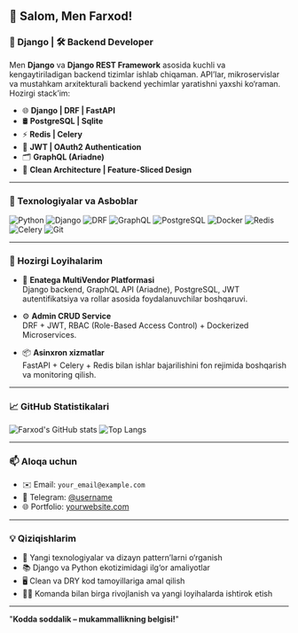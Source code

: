 ## 👋 Salom, Men Farxod! 

### 🐍 Django | 🛠️ Backend Developer

Men **Django** va **Django REST Framework** asosida kuchli va kengaytiriladigan backend tizimlar ishlab chiqaman. API’lar, mikroservislar va mustahkam arxitekturali backend yechimlar yaratishni yaxshi ko‘raman. Hozirgi stack’im:
  
- 🌐 **Django | DRF | FastAPI**
- 🛢️ **PostgreSQL | Sqlite**
- ⚡ **Redis | Celery**
- 🔑 **JWT | OAuth2 Authentication**
- 🗂️ **GraphQL (Ariadne)**
- 🧹 **Clean Architecture | Feature-Sliced Design**
  
---

### 🔨 Texnologiyalar va Asboblar

![Python](https://img.shields.io/badge/Python-3776AB?style=flat&logo=python&logoColor=white)
![Django](https://img.shields.io/badge/Django-092E20?style=flat&logo=django&logoColor=white)
![DRF](https://img.shields.io/badge/DRF-ff1709?style=flat&logo=django&logoColor=white)
![GraphQL](https://img.shields.io/badge/GraphQL-E10098?style=flat&logo=graphql&logoColor=white)
![PostgreSQL](https://img.shields.io/badge/PostgreSQL-4169E1?style=flat&logo=postgresql&logoColor=white)
![Docker](https://img.shields.io/badge/Docker-2496ED?style=flat&logo=docker&logoColor=white)
![Redis](https://img.shields.io/badge/Redis-DC382D?style=flat&logo=redis&logoColor=white)
![Celery](https://img.shields.io/badge/Celery-%2300C7B7.svg?style=flat&logo=Celery&logoColor=white)
![Git](https://img.shields.io/badge/Git-F05032?style=flat&logo=git&logoColor=white)

---

### 🚀 Hozirgi Loyihalarim
- 🛵 **Enatega MultiVendor Platformasi**  
  Django backend, GraphQL API (Ariadne), PostgreSQL, JWT autentifikatsiya va rollar asosida foydalanuvchilar boshqaruvi.

- ⚙️ **Admin CRUD Service**  
  DRF + JWT, RBAC (Role-Based Access Control) + Dockerized Microservices.

- 📦 **Asinxron xizmatlar**  
  FastAPI + Celery + Redis bilan ishlar bajarilishini fon rejimida boshqarish va monitoring qilish.

---

### 📈 GitHub Statistikalari

![Farxod's GitHub stats](https://github-readme-stats.vercel.app/api?username=farkhod_abdualiev&show_icons=true&theme=merko)
![Top Langs](https://github-readme-stats.vercel.app/api/top-langs/?username=farkhod_abdualiev&layout=compact&theme=merko)

---

### 📫 Aloqa uchun

- ✉️ Email: `your_email@example.com`
- 📨 Telegram: [@username](https://t.me/farxod_abdualiyev)
- 🌐 Portfolio: [yourwebsite.com](https://portfolio-design-virid-five.vercel.app/)

---

### 💡 Qiziqishlarim

- 🔬 Yangi texnologiyalar va dizayn pattern’larni o‘rganish  
- 📚 Django va Python ekotizimidagi ilg‘or amaliyotlar  
- 🖥️ Clean va DRY kod tamoyillariga amal qilish  
- 👨‍💻 Komanda bilan birga rivojlanish va yangi loyihalarda ishtirok etish  

---

"**Kodda soddalik – mukammallikning belgisi!**"
